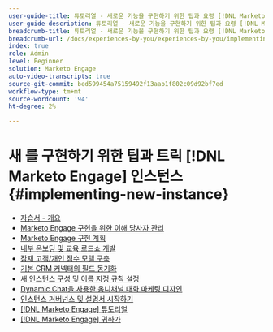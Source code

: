 ```yaml
---
user-guide-title: 튜토리얼 - 새로운 기능을 구현하기 위한 팁과 요령 [!DNL Marketo Engage] 인스턴스
user-guide-description: 튜토리얼 - 새로운 기능을 구현하기 위한 팁과 요령 [!DNL Marketo Engage] 인스턴스
breadcrumb-title: 튜토리얼 - 새로운 기능을 구현하기 위한 팁과 요령 [!DNL Marketo Engage] 인스턴스
breadcrumb-url: /docs/experiences-by-you/experiences-by-you/implementing-new-instance/overview
index: true
role: Admin
level: Beginner
solution: Marketo Engage
auto-video-transcripts: true
source-git-commit: bed599454a75159492f13aab1f802c09d92bf7ed
workflow-type: tm+mt
source-wordcount: '94'
ht-degree: 2%

---
```



# 새 를 구현하기 위한 팁과 트릭 [!DNL Marketo Engage] 인스턴스 {#implementing-new-instance}

+ [자습서 - 개요](./overview.md)
+ [Marketo Engage 구현을 위한 이해 당사자 관리](./managing-stakeholder-communications.md)
+ [Marketo Engage 구현 계획](./planning-for-new-implementation.md)
+ [내부 온보딩 및 교육 로드쇼 개발](./internal-training-roadshow.md)
+ [잠재 고객/개인 점수 모델 구축](./building-person-scoring-model.md)
+ [기본 CRM 커넥터의 필드 동기화](./syncing-fields-for-crm-integration.md)
+ [새 인스턴스 구성 및 이름 지정 규칙 설정](./organizing-new-instance.md)
+ [Dynamic Chat을 사용한 옴니채널 대화 마케팅 디자인](./designing-omnichannel-conversational-marketing.md)
+ [인스턴스 거버넌스 및 설명서 시작하기](./documenting-your-instance.md)
+ [[!DNL Marketo Engage] 튜토리얼](https://experienceleague.adobe.com/docs/marketo-learn/tutorials/overview.html?lang=ko-kr)
+ [[!DNL Marketo Engage] 귀하가](https://experienceleague.adobe.com/en/docs/experiences-by-you/experiences-by-you/marketo-engage/overview)

